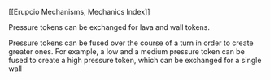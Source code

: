 [[Erupcio Mechanisms, Mechanics Index]]

Pressure tokens can be exchanged for lava and wall tokens. 

Pressure tokens can be fused over the course of a turn in order to create greater ones. For example, a low and a medium pressure token can be fused to create a high pressure token, which can be exchanged for a single wall